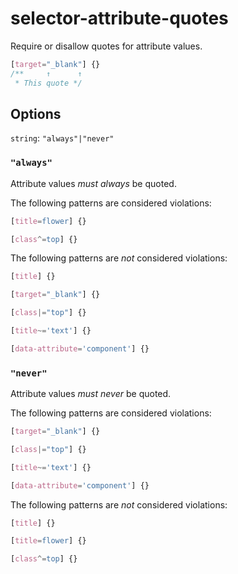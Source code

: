 # selector-attribute-quotes

Require or disallow quotes for attribute values.

```css
[target="_blank"] {}
/**     ↑      ↑
 * This quote */
```

## Options

`string`: `"always"|"never"`

### `"always"`

Attribute values *must always* be quoted.

The following patterns are considered violations:

```css
[title=flower] {}
```

```css
[class^=top] {}
```

The following patterns are *not* considered violations:

```css
[title] {}
```

```css
[target="_blank"] {}
```

```css
[class|="top"] {}
```

```css
[title~='text'] {}
```

```css
[data-attribute='component'] {}
```

### `"never"`

Attribute values *must never* be quoted.

The following patterns are considered violations:

```css
[target="_blank"] {}
```

```css
[class|="top"] {}
```

```css
[title~='text'] {}
```

```css
[data-attribute='component'] {}
```

The following patterns are *not* considered violations:

```css
[title] {}
```

```css
[title=flower] {}
```

```css
[class^=top] {}
```
